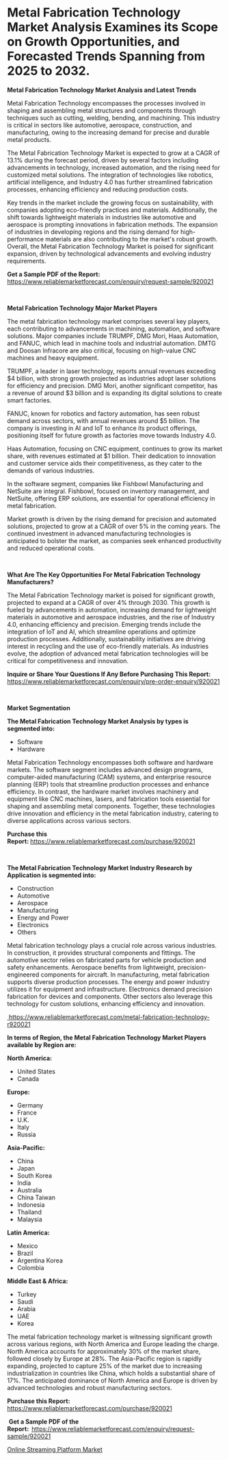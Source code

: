 <p><h1>Metal Fabrication Technology Market Analysis Examines its Scope on Growth Opportunities, and Forecasted Trends Spanning from 2025 to 2032.</h1></p><p><strong>Metal Fabrication Technology Market Analysis and Latest Trends</strong></p>
<p><p>Metal Fabrication Technology encompasses the processes involved in shaping and assembling metal structures and components through techniques such as cutting, welding, bending, and machining. This industry is critical in sectors like automotive, aerospace, construction, and manufacturing, owing to the increasing demand for precise and durable metal products.</p><p>The Metal Fabrication Technology Market is expected to grow at a CAGR of 13.1% during the forecast period, driven by several factors including advancements in technology, increased automation, and the rising need for customized metal solutions. The integration of technologies like robotics, artificial intelligence, and Industry 4.0 has further streamlined fabrication processes, enhancing efficiency and reducing production costs.</p><p>Key trends in the market include the growing focus on sustainability, with companies adopting eco-friendly practices and materials. Additionally, the shift towards lightweight materials in industries like automotive and aerospace is prompting innovations in fabrication methods. The expansion of industries in developing regions and the rising demand for high-performance materials are also contributing to the market's robust growth. Overall, the Metal Fabrication Technology Market is poised for significant expansion, driven by technological advancements and evolving industry requirements.</p></p>
<p><strong>Get a Sample PDF of the Report:&nbsp;</strong> <a href="https://www.reliablemarketforecast.com/enquiry/request-sample/920021?utm_campaign=2780&utm_medium=2&utm_source=Github&utm_content=ia&utm_term=06032025&utm_id=metal-fabrication-technology">https://www.reliablemarketforecast.com/enquiry/request-sample/920021</a></p>
<p>&nbsp;</p>
<p><strong>Metal Fabrication Technology Major Market Players</strong></p>
<p><p>The metal fabrication technology market comprises several key players, each contributing to advancements in machining, automation, and software solutions. Major companies include TRUMPF, DMG Mori, Haas Automation, and FANUC, which lead in machine tools and industrial automation. DMTG and Doosan Infracore are also critical, focusing on high-value CNC machines and heavy equipment.</p><p>TRUMPF, a leader in laser technology, reports annual revenues exceeding $4 billion, with strong growth projected as industries adopt laser solutions for efficiency and precision. DMG Mori, another significant competitor, has a revenue of around $3 billion and is expanding its digital solutions to create smart factories.</p><p>FANUC, known for robotics and factory automation, has seen robust demand across sectors, with annual revenues around $5 billion. The company is investing in AI and IoT to enhance its product offerings, positioning itself for future growth as factories move towards Industry 4.0.</p><p>Haas Automation, focusing on CNC equipment, continues to grow its market share, with revenues estimated at $1 billion. Their dedication to innovation and customer service aids their competitiveness, as they cater to the demands of various industries.</p><p>In the software segment, companies like Fishbowl Manufacturing and NetSuite are integral. Fishbowl, focused on inventory management, and NetSuite, offering ERP solutions, are essential for operational efficiency in metal fabrication.</p><p>Market growth is driven by the rising demand for precision and automated solutions, projected to grow at a CAGR of over 5% in the coming years. The continued investment in advanced manufacturing technologies is anticipated to bolster the market, as companies seek enhanced productivity and reduced operational costs.</p></p>
<p>&nbsp;</p>
<p><strong>What Are The Key Opportunities For Metal Fabrication Technology Manufacturers?</strong></p>
<p><p>The Metal Fabrication Technology market is poised for significant growth, projected to expand at a CAGR of over 4% through 2030. This growth is fueled by advancements in automation, increasing demand for lightweight materials in automotive and aerospace industries, and the rise of Industry 4.0, enhancing efficiency and precision. Emerging trends include the integration of IoT and AI, which streamline operations and optimize production processes. Additionally, sustainability initiatives are driving interest in recycling and the use of eco-friendly materials. As industries evolve, the adoption of advanced metal fabrication technologies will be critical for competitiveness and innovation.</p></p>
<p><strong>Inquire or Share Your Questions If Any Before Purchasing This Report:</strong> <a href="https://www.reliablemarketforecast.com/enquiry/pre-order-enquiry/920021?utm_campaign=2780&utm_medium=2&utm_source=Github&utm_content=ia&utm_term=06032025&utm_id=metal-fabrication-technology">https://www.reliablemarketforecast.com/enquiry/pre-order-enquiry/920021</a></p>
<p>&nbsp;</p>
<p><strong>Market Segmentation</strong></p>
<p><strong>The Metal Fabrication Technology Market Analysis by types is segmented into:</strong></p>
<p><ul><li>Software</li><li>Hardware</li></ul></p>
<p><p>Metal Fabrication Technology encompasses both software and hardware markets. The software segment includes advanced design programs, computer-aided manufacturing (CAM) systems, and enterprise resource planning (ERP) tools that streamline production processes and enhance efficiency. In contrast, the hardware market involves machinery and equipment like CNC machines, lasers, and fabrication tools essential for shaping and assembling metal components. Together, these technologies drive innovation and efficiency in the metal fabrication industry, catering to diverse applications across various sectors.</p></p>
<p><strong>Purchase this Report:&nbsp;</strong><a href="https://www.reliablemarketforecast.com/purchase/920021?utm_campaign=2780&utm_medium=2&utm_source=Github&utm_content=ia&utm_term=06032025&utm_id=metal-fabrication-technology">https://www.reliablemarketforecast.com/purchase/920021</a></p>
<p>&nbsp;</p>
<p><strong>The Metal Fabrication Technology Market Industry Research by Application is segmented into:</strong></p>
<p><ul><li>Construction</li><li>Automotive</li><li>Aerospace</li><li>Manufacturing</li><li>Energy and Power</li><li>Electronics</li><li>Others</li></ul></p>
<p><p>Metal fabrication technology plays a crucial role across various industries. In construction, it provides structural components and fittings. The automotive sector relies on fabricated parts for vehicle production and safety enhancements. Aerospace benefits from lightweight, precision-engineered components for aircraft. In manufacturing, metal fabrication supports diverse production processes. The energy and power industry utilizes it for equipment and infrastructure. Electronics demand precision fabrication for devices and components. Other sectors also leverage this technology for custom solutions, enhancing efficiency and innovation.</p></p>
<p><a href="https://www.reliablemarketforecast.com/metal-fabrication-technology-r920021?utm_campaign=2780&utm_medium=2&utm_source=Github&utm_content=ia&utm_term=06032025&utm_id=metal-fabrication-technology">&nbsp;https://www.reliablemarketforecast.com/metal-fabrication-technology-r920021</a></p>
<p><strong>In terms of Region, the Metal Fabrication Technology Market Players available by Region are:</strong></p>
<p>
    <p> <strong> North America: </strong>
        <ul>
            <li>United States</li>
            <li>Canada</li>
        </ul>
        </p> 
    <p> <strong> Europe: </strong>
        <ul>
            <li>Germany</li>
            <li>France</li>
            <li>U.K.</li>
            <li>Italy</li>
            <li>Russia</li>
        </ul>
        </p> 
    <p> <strong> Asia-Pacific: </strong>
        <ul>
            <li>China</li>
            <li>Japan</li>
            <li>South Korea</li>
            <li>India</li>
            <li>Australia</li>
            <li>China Taiwan</li>
            <li>Indonesia</li>
            <li>Thailand</li>
            <li>Malaysia</li>
        </ul>
        </p> 
    <p> <strong> Latin America: </strong>
        <ul>
            <li>Mexico</li>
            <li>Brazil</li>
            <li>Argentina Korea</li>
            <li>Colombia</li>
        </ul>
        </p> 
    <p> <strong> Middle East & Africa: </strong>
        <ul>
            <li>Turkey</li>
            <li>Saudi</li>
            <li>Arabia</li>
            <li>UAE</li>
            <li>Korea</li>
        </ul>
    </p>
    </p>
<p><p>The metal fabrication technology market is witnessing significant growth across various regions, with North America and Europe leading the charge. North America accounts for approximately 30% of the market share, followed closely by Europe at 28%. The Asia-Pacific region is rapidly expanding, projected to capture 25% of the market due to increasing industrialization in countries like China, which holds a substantial share of 17%. The anticipated dominance of North America and Europe is driven by advanced technologies and robust manufacturing sectors.</p></p>
<p><strong>Purchase this Report: </strong><a href="https://www.reliablemarketforecast.com/purchase/920021?utm_campaign=2780&utm_medium=2&utm_source=Github&utm_content=ia&utm_term=06032025&utm_id=metal-fabrication-technology">https://www.reliablemarketforecast.com/purchase/920021</a></p>
<p>&nbsp;<strong>Get a Sample PDF of the Report:&nbsp;&nbsp;</strong><a href="https://www.reliablemarketforecast.com/enquiry/request-sample/920021?utm_campaign=2780&utm_medium=2&utm_source=Github&utm_content=ia&utm_term=06032025&utm_id=metal-fabrication-technology">https://www.reliablemarketforecast.com/enquiry/request-sample/920021</a></p>
<p><strong></strong></p>
<p><p><a href="https://github.com/xanaanenkaly/Market-Research-Report-List-1/blob/main/online-streaming-platform-market.md?utm_campaign=2780&utm_medium=2&utm_source=Github&utm_content=ia&utm_term=06032025&utm_id=metal-fabrication-technology">Online Streaming Platform Market</a></p></p>